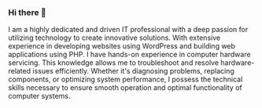 ### Hi there 👋

I am a highly dedicated and driven IT professional with a deep passion for utilizing technology to create innovative solutions. With extensive experience in developing websites using WordPress and building web applications using PHP. I have hands-on experience in computer hardware servicing. This knowledge allows me to troubleshoot and resolve hardware-related issues efficiently. Whether it's diagnosing problems, replacing components, or optimizing system performance, I possess the technical skills necessary to ensure smooth operation and optimal functionality of computer systems.
